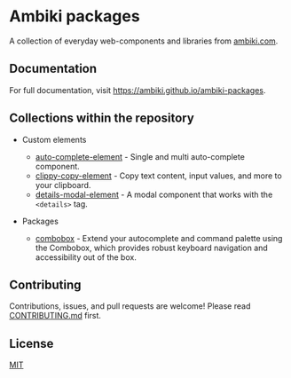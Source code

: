 # Ambiki packages

A collection of everyday web-components and libraries from [ambiki.com](https://ambiki.com).

## Documentation

For full documentation, visit https://ambiki.github.io/ambiki-packages.

## Collections within the repository

- Custom elements
  - [auto-complete-element](./custom-elements/auto-complete-element) - Single and multi auto-complete component.
  - [clippy-copy-element](./custom-elements/clippy-copy-element) - Copy text content, input values, and more to your clipboard.
  - [details-modal-element](./custom-elements/details-modal-element) - A modal component that works with the `<details>` tag.

- Packages
  - [combobox](./packages/combobox) - Extend your autocomplete and command palette using the Combobox, which provides robust keyboard navigation and accessibility out of the box.

## Contributing

Contributions, issues, and pull requests are welcome! Please read [CONTRIBUTING.md](./CONTRIBUTING.md) first.

## License

[MIT](./MIT-LICENSE)
